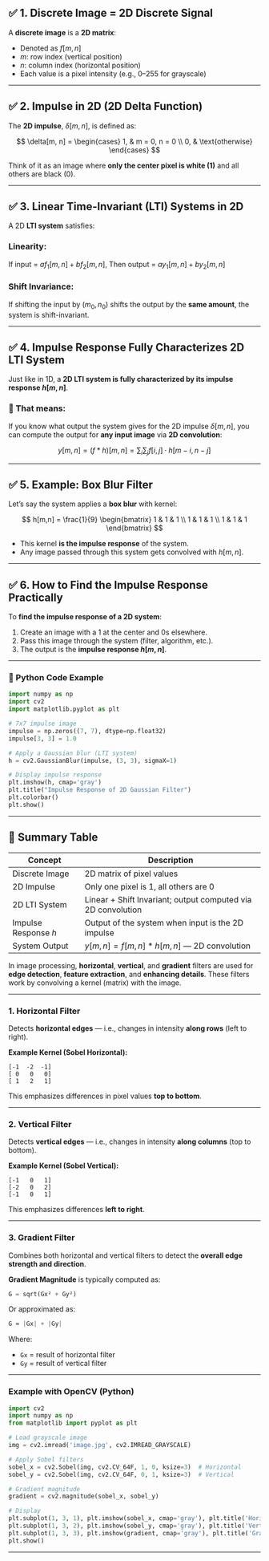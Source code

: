 
## ✅ 1. Discrete Image = 2D Discrete Signal

A **discrete image** is a **2D matrix**:

* Denoted as $f[m, n]$
* $m$: row index (vertical position)
* $n$: column index (horizontal position)
* Each value is a pixel intensity (e.g., 0–255 for grayscale)

---

## ✅ 2. Impulse in 2D (2D Delta Function)

The **2D impulse**, $\delta[m, n]$, is defined as:

$$
\delta[m, n] =
\begin{cases}
1, & m = 0, n = 0 \\
0, & \text{otherwise}
\end{cases}
$$

Think of it as an image where **only the center pixel is white (1)** and all others are black (0).

---

## ✅ 3. Linear Time-Invariant (LTI) Systems in 2D

A 2D **LTI system** satisfies:

### **Linearity**:

If input = $a f_1[m,n] + b f_2[m,n]$,
Then output = $a y_1[m,n] + b y_2[m,n]$

### **Shift Invariance**:

If shifting the input by $(m_0, n_0)$ shifts the output by the **same amount**, the system is shift-invariant.

---

## ✅ 4. Impulse Response Fully Characterizes 2D LTI System

Just like in 1D, a **2D LTI system is fully characterized by its impulse response $h[m, n]$**.

### 📌 That means:

If you know what output the system gives for the 2D impulse $\delta[m,n]$,
you can compute the output for **any input image** via **2D convolution**:

$$
y[m,n] = (f * h)[m,n] = \sum_{i} \sum_{j} f[i,j] \cdot h[m - i, n - j]
$$

---

## ✅ 5. Example: Box Blur Filter

Let’s say the system applies a **box blur** with kernel:

$$
h[m,n] = \frac{1}{9}
\begin{bmatrix}
1 & 1 & 1 \\
1 & 1 & 1 \\
1 & 1 & 1
\end{bmatrix}
$$

* This kernel **is the impulse response** of the system.
* Any image passed through this system gets convolved with $h[m,n]$.

---

## ✅ 6. How to Find the Impulse Response Practically

To **find the impulse response of a 2D system**:

1. Create an image with a 1 at the center and 0s elsewhere.
2. Pass this image through the system (filter, algorithm, etc.).
3. The output is the **impulse response $h[m,n]$**.

---

### 🧪 Python Code Example

```python
import numpy as np
import cv2
import matplotlib.pyplot as plt

# 7x7 impulse image
impulse = np.zeros((7, 7), dtype=np.float32)
impulse[3, 3] = 1.0

# Apply a Gaussian blur (LTI system)
h = cv2.GaussianBlur(impulse, (3, 3), sigmaX=1)

# Display impulse response
plt.imshow(h, cmap='gray')
plt.title("Impulse Response of 2D Gaussian Filter")
plt.colorbar()
plt.show()
```

---

## 🧠 Summary Table

| Concept              | Description                                                  |
| -------------------- | ------------------------------------------------------------ |
| Discrete Image       | 2D matrix of pixel values                                    |
| 2D Impulse           | Only one pixel is 1, all others are 0                        |
| 2D LTI System        | Linear + Shift Invariant; output computed via 2D convolution |
| Impulse Response $h$ | Output of the system when input is the 2D impulse            |
| System Output        | $y[m,n] = f[m,n] * h[m,n]$ — 2D convolution                  |

In image processing, **horizontal**, **vertical**, and **gradient** filters are used for **edge detection**, **feature extraction**, and **enhancing details**. These filters work by convolving a kernel (matrix) with the image.

---

### 1. **Horizontal Filter**

Detects **horizontal edges** — i.e., changes in intensity **along rows** (left to right).

**Example Kernel (Sobel Horizontal):**

```text
[-1  -2  -1]
[ 0   0   0]
[ 1   2   1]
```

This emphasizes differences in pixel values **top to bottom**.

---

### 2. **Vertical Filter**

Detects **vertical edges** — i.e., changes in intensity **along columns** (top to bottom).

**Example Kernel (Sobel Vertical):**

```text
[-1   0   1]
[-2   0   2]
[-1   0   1]
```

This emphasizes differences **left to right**.

---

### 3. **Gradient Filter**

Combines both horizontal and vertical filters to detect the **overall edge strength and direction**.

**Gradient Magnitude** is typically computed as:

```python
G = sqrt(Gx² + Gy²)
```

Or approximated as:

```python
G ≈ |Gx| + |Gy|
```

Where:

* `Gx` = result of horizontal filter
* `Gy` = result of vertical filter

---

### Example with OpenCV (Python)

```python
import cv2
import numpy as np
from matplotlib import pyplot as plt

# Load grayscale image
img = cv2.imread('image.jpg', cv2.IMREAD_GRAYSCALE)

# Apply Sobel filters
sobel_x = cv2.Sobel(img, cv2.CV_64F, 1, 0, ksize=3)  # Horizontal
sobel_y = cv2.Sobel(img, cv2.CV_64F, 0, 1, ksize=3)  # Vertical

# Gradient magnitude
gradient = cv2.magnitude(sobel_x, sobel_y)

# Display
plt.subplot(1, 3, 1), plt.imshow(sobel_x, cmap='gray'), plt.title('Horizontal')
plt.subplot(1, 3, 2), plt.imshow(sobel_y, cmap='gray'), plt.title('Vertical')
plt.subplot(1, 3, 3), plt.imshow(gradient, cmap='gray'), plt.title('Gradient')
plt.show()
```

---




